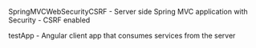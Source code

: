 SpringMVCWebSecurityCSRF - Server side Spring MVC application with Security - CSRF enabled

testApp - Angular client app that consumes services from the server